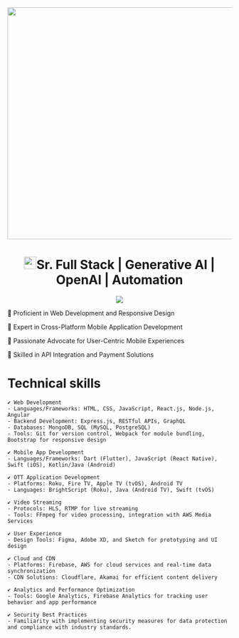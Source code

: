 <img src="https://images.pexels.com/photos/574071/pexels-photo-574071.jpeg?auto=compress&cs=tinysrgb&w=1260&h=750&dpr=1" width="1300" height="520">
<h1 align="center"><img src="https://media.giphy.com/media/hvRJCLFzcasrR4ia7z/giphy.gif" width="28">Sr. Full Stack | Generative AI | OpenAI | Automation</h1>

<p align='center'>
<img src='https://github-widgetbox.vercel.app/api/profile?username=Dream528&data=followers,repositories,stars,commits' />
</p>

🌟 Proficient in Web Development and Responsive Design

🌟 Expert in Cross-Platform Mobile Application Development

🌟 Passionate Advocate for User-Centric Mobile Experiences

🌟 Skilled in API Integration and Payment Solutions

 # Technical skills 
	✔️ Web Development
	- Languages/Frameworks: HTML, CSS, JavaScript, React.js, Node.js, Angular
	- Backend Development: Express.js, RESTful APIs, GraphQL
	- Databases: MongoDB, SQL (MySQL, PostgreSQL)
	- Tools: Git for version control, Webpack for module bundling, Bootstrap for responsive design
 
	✔️ Mobile App Development
	- Languages/Frameworks: Dart (Flutter), JavaScript (React Native), Swift (iOS), Kotlin/Java (Android)
	
	✔️ OTT Application Development
	- Platforms: Roku, Fire TV, Apple TV (tvOS), Android TV
	- Languages: BrightScript (Roku), Java (Android TV), Swift (tvOS)
	
	✔️ Video Streaming
	- Protocols: HLS, RTMP for live streaming
	- Tools: FFmpeg for video processing, integration with AWS Media Services
	
	✔️ User Experience
	- Design Tools: Figma, Adobe XD, and Sketch for prototyping and UI design
	
	✔️ Cloud and CDN
	- Platforms: Firebase, AWS for cloud services and real-time data synchronization
	- CDN Solutions: Cloudflare, Akamai for efficient content delivery
	
	✔️ Analytics and Performance Optimization
	- Tools: Google Analytics, Firebase Analytics for tracking user behavior and app performance
	
	✔️ Security Best Practices
	- Familiarity with implementing security measures for data protection and compliance with industry standards.
